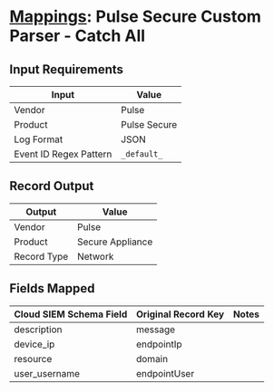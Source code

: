 # [Mappings](README.md): Pulse Secure Custom Parser - Catch All

## Input Requirements

|Input|Value|
|-----|-----|
|Vendor|Pulse|
|Product|Pulse Secure|
|Log Format|JSON|
|Event ID Regex Pattern|`_default_`|

## Record Output

|Output|Value|
|------|-----|
|Vendor|Pulse|
|Product|Secure Appliance|
|Record Type|Network|

## Fields Mapped

|Cloud SIEM Schema Field|Original Record Key|Notes|
|-----------------------|-------------------|-----|
|description|message||
|device_ip|endpointIp||
|resource|domain||
|user_username|endpointUser||

